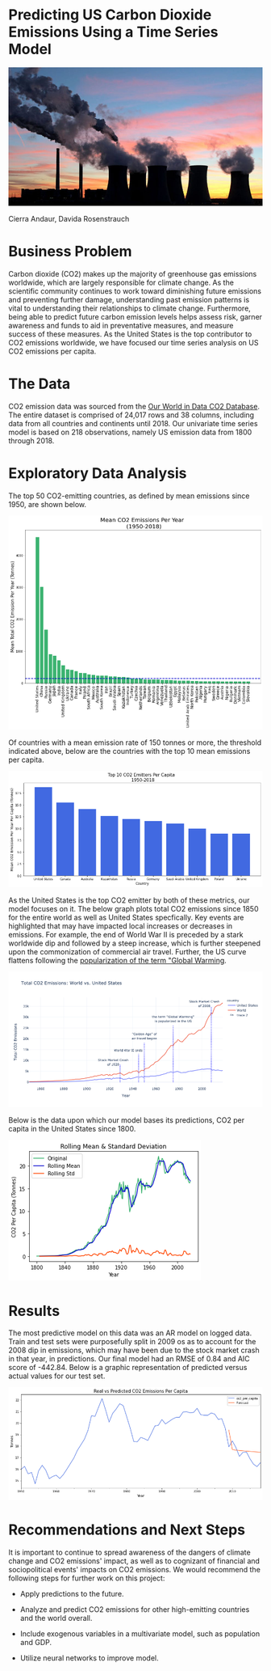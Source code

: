 # Predicting US Carbon Dioxide Emissions Using a Time Series Model
![Stock%20photo](https://github.com/Davida1014/CO2_TimeSeries/blob/main/Images/Stock%20photo.jpg?raw=true)

Cierra Andaur, Davida Rosenstrauch

# Business Problem
Carbon dioxide (CO2) makes up the majority of greenhouse gas emissions worldwide, which are largely responsible for climate change. As the scientific community continues to work toward diminishing future emissions and preventing further damage, understanding past emission patterns is vital to understanding their relationships to climate change. Furthermore, being able to predict future carbon emission levels helps assess risk, garner awareness and funds to aid in preventative measures, and measure success of these measures. As the United States is the top contributor to CO2 emissions worldwide, we have focused our time series analysis on US CO2 emissions per capita.

# The Data
CO2 emission data was sourced from the [Our World in Data CO2 Database](https://ourworldindata.org/co2-emissions). The entire dataset is comprised of 24,017 rows and 38 columns, including data from all countries and continents until 2018. Our univariate time series model is based on 218 observations, namely US emission data from 1800 through 2018.

# Exploratory Data Analysis
The top 50 CO2-emitting countries, as defined by mean emissions since 1950, are shown below.

![Top_emitters](https://github.com/Davida1014/CO2_TimeSeries/blob/main/Images/Top_emitters.png?raw=true)

Of countries with a mean emission rate of 150 tonnes or more, the threshold indicated above, below are the countries with the top 10 mean emissions per capita.

![top_percapita](https://github.com/Davida1014/CO2_TimeSeries/blob/main/Images/top_percapita.png?raw=true)

As the United States is the top CO2 emitter by both of these metrics, our model focuses on it. The below graph plots total CO2 emissions since 1850 for the entire world as well as United States specfically. Key events are highlighted that may have impacted local increases or decreases in emissions. For example, the end of World War II is preceded by a stark worldwide dip and followed by a steep increase, which is further steepened upon the commonization of commercial air travel. Further, the US curve flattens following the [popularization of the term "Global Warming](https://en.wikipedia.org/wiki/Wallace_Smith_Broecker#:~:text=In%201975%2C%20Broecker%20popularized%20the,about%20Roger%20Revelle's%20research.).

![USA_world](https://github.com/Davida1014/CO2_TimeSeries/blob/main/Images/USA_world.png?raw=true)

Below is the data upon which our model bases its predictions, CO2 per capita in the United States since 1800.

![USA_CO2](https://github.com/Davida1014/CO2_TimeSeries/blob/main/Images/USA_CO2.png?raw=true)

# Results
The most predictive model on this data was an AR model on logged data. Train and test sets were purposefully split in 2009 os as to account for the 2008 dip in emissions, which may have been due to the stock market crash in that year, in predictions. Our final model had an RMSE of 0.84 and AIC score of -442.84. Below is a graphic representation of predicted versus actual values for our test set.

![Predictions_zoomedin](https://github.com/Davida1014/CO2_TimeSeries/blob/main/Images/Predictions_zoomedin.png?raw=true)

# Recommendations and Next Steps
It is important to continue to spread awareness of the dangers of climate change and CO2 emissions' impact, as well as to cognizant of financial and sociopolitical events' impacts on CO2 emissions. We would recommend the following steps for further work on this project:

* Apply predictions to the future.

* Analyze and predict CO2 emissions for other high-emitting countries and the world overall.

* Include exogenous variables in a multivariate model, such as population and GDP.

* Utilize neural networks to improve model.
